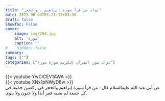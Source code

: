 ```yaml
---
title: "ثواب من قرأ سورة إبراهيم ، والحجر"
date: 2023-06-04T01:21:13+03:00
draft: false
ShowToc: False
cover:
    image: img/284.jpg
    alt: 'صورة'
    caption: ''
#    hidden: false
summary: 
tags: [""]
categories: ["ثواب سور القرآن الكريم سورة سورة"]
---
```

{{< youtube YwClCEV1AWA >}} 
<br>
{{< youtube XNx1pNWyD8w >}} 
<br>
عن
أبي عبد الله عليه‌السلام قال : من قرأ سورة إبراهيم والحجر في ركعتين جميعا
في كل جمعة لم يصبه فقر أبدا ولا جنون ولا بلوى.

